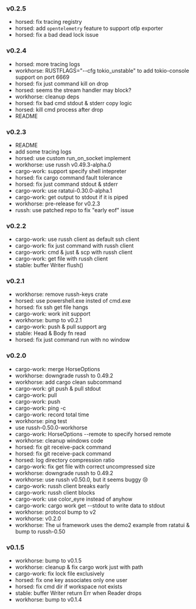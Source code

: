 ### v0.2.5

- horsed: fix tracing registry
- horsed: add `opentelemetry` feature to support otlp exporter
- horsed: fix a bad dead lock issue

### v0.2.4

- horsed: more tracing logs
- workhorse: RUSTFLAGS="--cfg tokio_unstable" to add tokio-console support on port 6669
- horsed: fix just command kill on drop
- horsed: seems the stream handler may block?
- workhorse: cleanup deps
- horsed: fix bad cmd stdout & stderr copy logic
- horsed: kill cmd process after drop
- README

### v0.2.3

- README
- add some tracing logs
- horsed: use custom run_on_socket implement
- workhorse: use russh v0.49.3-alpha.0
- cargo-work: support specify shell intepreter
- horsed: fix cargo command fault tolerance
- horsed: fix just command stdout & stderr
- cargo-work: use ratatui-0.30.0-alpha.1
- cargo-work: get output to stdout if it is piped
- workhorse: pre-release for v0.2.3
- russh: use patched repo to fix "early eof" issue

### v0.2.2

- cargo-work: use russh client as default ssh client
- cargo-work: fix just command with russh client
- cargo-work: cmd & just & scp with russh client
- cargo-work: get file with russh client
- stable: buffer Writer flush()

### v0.2.1

- workhorse: remove russh-keys crate
- horsed: use powershell.exe insted of cmd.exe
- horsed: fix ssh get file hangs
- cargo-work: work init support
- workhorse: bump to v0.2.1
- cargo-work: push & pull support <BRANCH> arg
- stable: Head & Body fn read
- horsed: fix just command run with no window

### v0.2.0

- cargo-work: merge HorseOptions
- workhorse: downgrade russh to 0.49.2
- workhorse: add cargo clean subcommand
- cargo-work: git push & pull stdout
- cargo-work: pull <REMOTE>
- cargo-work: push <REMOTE>
- cargo-work: ping -c <COUNT>
- cargo-work: record total time
- workhorse: ping test
- use russh-0.50.0-workhorse
- cargo-work: HorseOptions --remote to specify horsed remote
- workhorse: cleanup windows code
- horsed: fix git receive-pack command
- horsed: fix git receive-pack command
- horsed: log directory compression ratio
- cargo-work: fix get file with correct uncompressed size
- workhorse: downgrade russh to 0.49.2
- workhorse: use russh v0.50.0, but it seems buggy 😢
- cargo-work: russh client breaks early
- cargo-work: russh client blocks
- cargo-work: use color_eyre instead of anyhow
- cargo-work: cargo work get --stdout to write data to stdout
- workhorse: protocol bump to v2
- workhorse: v0.2.0
- workhorse: The ui framework uses the demo2 example from ratatui & bump to russh-0.50

### v0.1.5

- workhorse: bump to v0.1.5
- workhorse: cleanup & fix cargo work just with path
- cargo-work: fix lock file exclusively
- horsed: fix one key associates only one user
- horsed: fix cmd dir if workspace not exists
- stable: buffer Writer return Err when Reader drops
- workhorse: bump to v0.1.4
